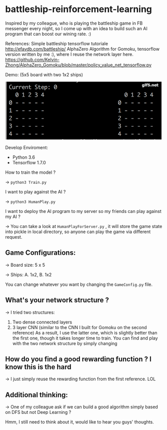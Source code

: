 # battleship-reinforcement-learning

Inspired by my colleague, who is playing the battleship game in FB messenger every night, so I come up with an idea to build such an AI program that can boost our wining rate. :)

References:
   Simple battleship tensorflow tutoriale http://efavdb.com/battleship/
   AlphaZero Algorithm for Gomoku, tensorflow version written by me :), where I reuse the network layer here. https://github.com/Kelvin-Zhong/AlphaZero_Gomoku/blob/master/policy_value_net_tensorflow.py
   
Demo: (5x5 board with two 1x2 ships)

![5x5 board with two 1x2 ships](https://github.com/Kelvin-Zhong/battleship-reinforcement-learning/blob/master/ai_demo.gif)

Develop Enviroment:
* Python 3.6
* Tensorflow 1.7.0

How to train the model ?  

-> `python3 Train.py`

I want to play against the AI ? 

-> `python3 HumanPlay.py`

I want to deploy the AI program to my server so my friends can play against my AI ? 

-> You can take a look at `HumanPlayForServer.py` , it will store the game state into pickle in local directory, so anyone can play the game via different request.

## Game Configurations:

-> Board size: 5 x 5 

-> Ships: A. 1x2, B. 1x2

  You can change whatever you want by changing the `GameConfig.py` file.

## What's your network structure ?
-> I tried two structures:
   1) Two dense connected layers 
   2) 3 layer CNN (similar to the CNN I built for Gomoku on the second reference)
   As a result, I use the latter one, which is slightly better than the first one, though it takes longer time to train.
   You can find and play with the two network structure by simply changing 

## How do you find a good rewarding function ? I know this is the hard
-> I just simply reuse the rewarding function from the first reference. LOL

## Additional thinking:
-> One of my colleague ask if we can build a good algorithm simply based on DFS but not Deep Learning ? 
    
   Hmm, I still need to think about it, would like to hear you guys' thoughts.

